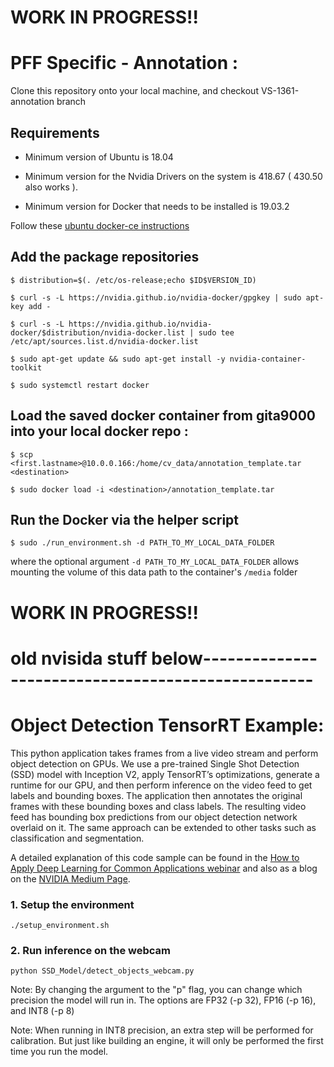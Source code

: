 # WORK IN PROGRESS!!
# PFF Specific - Annotation : 

Clone this repository onto your local machine, and checkout VS-1361-annotation branch

## Requirements

- Minimum version of Ubuntu is 18.04

- Minimum version for the Nvidia Drivers on the system is 418.67 ( 430.50 also works ).

- Minimum version for Docker that needs to be installed is 19.03.2

Follow these [ubuntu docker-ce instructions](https://docs.docker.com/v17.12/install/linux/docker-ce/ubuntu/)

## Add the package repositories 
    
    $ distribution=$(. /etc/os-release;echo $ID$VERSION_ID)

    $ curl -s -L https://nvidia.github.io/nvidia-docker/gpgkey | sudo apt-key add -

    $ curl -s -L https://nvidia.github.io/nvidia-docker/$distribution/nvidia-docker.list | sudo tee /etc/apt/sources.list.d/nvidia-docker.list

    $ sudo apt-get update && sudo apt-get install -y nvidia-container-toolkit

    $ sudo systemctl restart docker

## Load the saved docker container from gita9000 into your local docker repo : 

    $ scp <first.lastname>@10.0.0.166:/home/cv_data/annotation_template.tar <destination>
    
    $ sudo docker load -i <destination>/annotation_template.tar


## Run the Docker via the helper script

    $ sudo ./run_environment.sh -d PATH_TO_MY_LOCAL_DATA_FOLDER

where the optional argument `-d PATH_TO_MY_LOCAL_DATA_FOLDER` allows mounting the volume of this data path to the container's `/media` folder

# WORK IN PROGRESS!!

# old nvisida stuff below---------------------------------------------------

# Object Detection TensorRT Example: 
This python application takes frames from a live video stream and perform object detection on GPUs. We use a pre-trained Single Shot Detection (SSD) model with Inception V2, apply TensorRT’s optimizations, generate a runtime for our GPU, and then perform inference on the video feed to get labels and bounding boxes. The application then annotates the original frames with these bounding boxes and class labels. The resulting video feed has bounding box predictions from our object detection network overlaid on it. The same approach can be extended to other tasks such as classification and segmentation.

A detailed explanation of this code sample can be found in the [How to Apply Deep Learning for Common Applications webinar](https://www.nvidia.com/en-us/about-nvidia/webinar-portal/?D2C=2003671) and also as a blog on the [NVIDIA Medium Page](https://medium.com/). 

### 1. Setup the environment

```
./setup_environment.sh
```


### 2. Run inference on the webcam

```
python SSD_Model/detect_objects_webcam.py 
```
Note: By changing the argument to the "p" flag, you can change which precision the model will run in. The options are FP32 (-p 32), FP16 (-p 16), and INT8 (-p 8)

Note: When running in INT8 precision, an extra step will be performed for calibration. But just like building an engine, it will only be performed the first time you run the model. 
